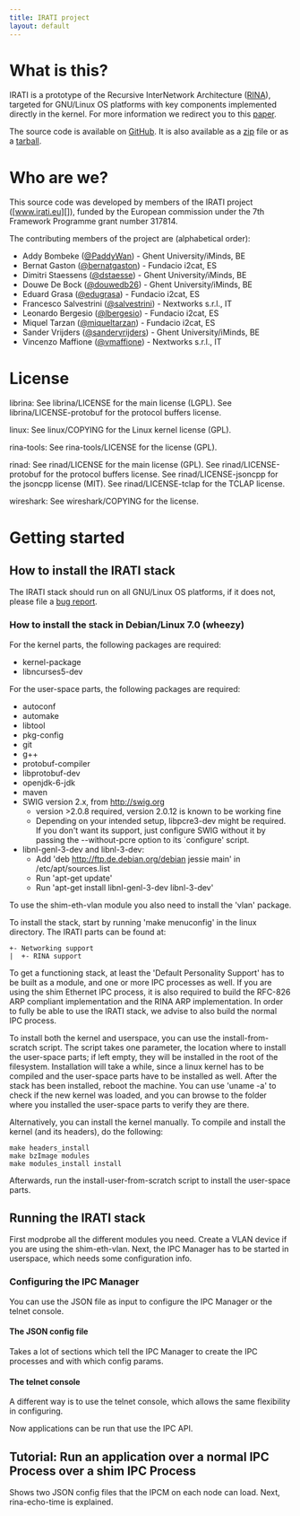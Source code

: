 ```yaml
---
title: IRATI project
layout: default
---
```


What is this?
=============

IRATI is a prototype of the Recursive InterNetwork Architecture
([RINA](http://rina.tssg.org/)), targeted for GNU/Linux OS platforms
with key components implemented directly in the kernel. For more
information we redirect you to this
[paper](http://dx.doi.org/10.1109/MNET.2014.6786609).

The source code is available on
 [GitHub](https://github.com/sandervrijders/stack). It is also
 available as a [zip](https://github.com/irati/stack/zipball/master) file or as
 a [tarball](https://github.com/irati/stack/tarball/master).

Who are we?
=============

This source code was developed by members of the IRATI project
([www.irati.eu][]), funded by the European commission under the 7th
Framework Programme grant number 317814.

The contributing members of the project are (alphabetical order):

-   Addy Bombeke ([@PaddyWan][]) - Ghent University/iMinds, BE
-   Bernat Gaston ([@bernatgaston][]) - Fundacio i2cat, ES
-   Dimitri Staessens ([@dstaesse][]) - Ghent University/iMinds, BE
-   Douwe De Bock ([@douwedb26][]) - Ghent University/iMinds, BE
-   Eduard Grasa ([@edugrasa][]) - Fundacio i2cat, ES
-   Francesco Salvestrini ([@salvestrini][]) - Nextworks s.r.l., IT
-   Leonardo Bergesio ([@lbergesio][]) - Fundacio i2cat, ES
-   Miquel Tarzan ([@miqueltarzan][]) - Fundacio i2cat, ES
-   Sander Vrijders ([@sandervrijders][]) - Ghent University/iMinds, BE
-   Vincenzo Maffione ([@vmaffione][]) - Nextworks s.r.l., IT

  [www.irati.eu]: http://www.irati.eu
  [@PaddyWan]: https://github.com/PaddyWan
  [@bernatgaston]: https://github.com/bernatgaston
  [@dstaesse]: https://github.com/dstaesse
  [@douwedb26]: https://github.com/douwedb26
  [@edugrasa]: https://github.com/edugrasa
  [@salvestrini]: https://github.com/salvestrini
  [@lbergesio]: https://github.com/lbergesio
  [@miqueltarzan]: https://github.com/miqueltarzan
  [@sandervrijders]: https://github.com/sandervrijders
  [@vmaffione]: https://github.com/vmaffione

License
=============

librina: See librina/LICENSE for the main license (LGPL). See
librina/LICENSE-protobuf for the protocol buffers license.

linux: See linux/COPYING for the Linux kernel license (GPL).

rina-tools: See rina-tools/LICENSE for the license (GPL).

rinad: See rinad/LICENSE for the main license (GPL). See
rinad/LICENSE-protobuf for the protocol buffers license. See
rinad/LICENSE-jsoncpp for the jsoncpp license (MIT). See
rinad/LICENSE-tclap for the TCLAP license.

wireshark: See wireshark/COPYING for the license.

Getting started
=============

## How to install the IRATI stack ##

The IRATI stack should run on all GNU/Linux OS platforms, if it does not, 
please file a [bug report](https://github.com/IRATI/stack/issues/new).

### How to install the stack in Debian/Linux 7.0 (wheezy) ###

For the kernel parts, the following packages are required:
    
* kernel-package
* libncurses5-dev

For the user-space parts, the following packages are required:

* autoconf
* automake
* libtool
* pkg-config
* git
* g++
* protobuf-compiler
* libprotobuf-dev
* openjdk-6-jdk
* maven 
* SWIG version 2.x, from http://swig.org
  * version >2.0.8 required, version 2.0.12 is known to be working fine
  * Depending on your intended setup, libpcre3-dev might be required. If
    you don't want its support, just configure SWIG without it by
    passing the --without-pcre option to its `configure' script.
* libnl-genl-3-dev and libnl-3-dev:
  * Add 'deb http://ftp.de.debian.org/debian jessie main' in
     /etc/apt/sources.list
  * Run 'apt-get update'
  * Run 'apt-get install libnl-genl-3-dev libnl-3-dev'

To use the shim-eth-vlan module you also need to install the 'vlan'
package.

To install the stack, start by running 'make menuconfig' in the linux
directory. The IRATI parts can be found at:

    +- Networking support
    |  +- RINA support 

To get a functioning stack, at least the 'Default Personality Support'
has to be built as a module, and one or more IPC processes as well.
If you are using the shim Ethernet IPC process, it is also required to
build the RFC-826 ARP compliant implementation and the RINA ARP
implementation. In order to fully be able to use the IRATI stack, 
we advise to also build the normal IPC process.

To install both the kernel and userspace, you can use the
install-from-scratch script. The script takes one parameter, the
location where to install the user-space parts; if left empty, they
will be installed in the root of the filesystem. Installation will
take a while, since a linux kernel has to be compiled and the
user-space parts have to be installed as well. After the stack has
been installed, reboot the machine. You can use 'uname -a' to check if
the new kernel was loaded, and you can browse to the folder where you
installed the user-space parts to verify they are there.

Alternatively, you can install the kernel manually. To compile and
install the kernel (and its headers), do the following:

    make headers_install
    make bzImage modules
    make modules_install install

Afterwards, run the install-user-from-scratch script to install the
user-space parts.

## Running the IRATI stack ##

First modprobe all the different modules you need. Create a VLAN
device if you are using the shim-eth-vlan. Next, the IPC Manager has
to be started in userspace, which needs some configuration info.

### Configuring the IPC Manager ###

You can use the JSON file as input to configure the IPC Manager or the telnet console.

#### The JSON config file ####

Takes a lot of sections which tell the IPC Manager to create the IPC
processes and with which config params.

#### The telnet console ####

A different way is to use the telnet console, which allows the same
flexibility in configuring.

Now applications can be run that use the IPC API.

## Tutorial: Run an application over a normal IPC Process over a shim IPC Process ##

Shows two JSON config files that the IPCM on each node can load. Next,
rina-echo-time is explained.

